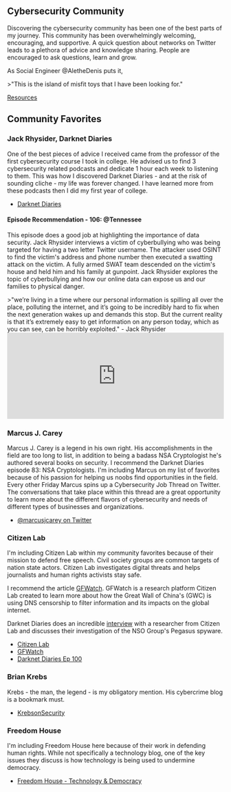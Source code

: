 <h2>Cybersecurity Community</h2>
<p>Discovering the cybersecurity community has been one of the best parts of my journey. This community has been overwhelmingly welcoming, encouraging, and supportive. A quick question about networks on Twitter leads to a plethora of advice and knowledge sharing. People are encouraged to ask questions, learn and grow.</p>
<p>As Social Engineer @AletheDenis puts it,</p>
>"This is the island of misfit toys that I have been looking for."

<a href="cyber_resouces">Resources</a>

<h2>Community Favorites</h2>
<h3>Jack Rhysider, Darknet Diaries</h3>
<p>One of the best pieces of advice I received came from the professor of the first cybersecurity course I took in college. He advised us to find 3 cybersecurity related podcasts and dedicate 1 hour each week to listening to them. This was how I discovered Darknet Diaries - and at the risk of sounding cliche - my life was forever changed. I have learned more from these podcasts then I did my first year of college.</p>
<ul>
    <li><a href="https://darknetdiaries.com" target="_blank">Darknet Diaries</a></li>
</ul>
<h4>Episode Recommendation - 106: @Tennessee</h4>
<p>This episode does a good job at highlighting the importance of data security. Jack Rhysider interviews a victim of cyberbullying who was being targeted for having a two letter Twitter username. The attacker used OSINT to find the victim's address and phone number then executed a swatting attack on the victim. A fully armed SWAT team descended on the victim's house and held him and his family at gunpoint. Jack Rhysider explores the topic of cyberbullying and how our online data can expose us and our families to physical danger.</p>
>"we’re living in a time where our personal information is spilling all over the place, polluting the internet, and it’s going to be incredibly hard to fix when the next generation wakes up and demands this stop.  But the current reality is that it’s extremely easy to get information on any person today, which as you can see, can be horribly exploited." - Jack Rhysider
<iframe frameborder="0" height="200" scrolling="no" src="https://playlist.megaphone.fm?e=ADV7302306425" width="100%"></iframe>
<h3>Marcus J. Carey</h3>
<p>Marcus J. Carey is a legend in his own right. His accomplishments in the field are too long to list, in addition to being a badass NSA Cryptologist he's authored several books on security. I recommend the Darknet Diaries episode 83: NSA Cryptologists. I'm including Marcus on my list of favorites because of his passion for helping us noobs find opportunities in the field. Every other Friday Marcus spins up a Cybersecurity Job Thread on Twitter. The conversations that take place within this thread are a great opportunity to learn more about the different flavors of cybersecurity and needs of different types of businesses and organizations.</p>
<ul>
    <li><a href="https://twitter.com/marcusjcarey" target="_blank">@marcusjcarey on Twitter</a></li>
</ul>
<h3>Citizen Lab</h3>
<p>I'm including Citizen Lab within my community favorites because of their mission to defend free speech. Civil society groups are common targets of nation state actors. Citizen Lab investigates digital threats and helps journalists and human rights activists stay safe.</p>
<p>I recommend the article <a href="https://citizenlab.ca/2021/11/gfwatch-a-longitudinal-measurement-platform-built-to-monitor-chinas-dns-censorship-at-scale/" target="_blank">GFWatch</a>. GFWatch is a research platform Citizen Lab created to learn more about how the Great Wall of China's (GWC) is using DNS censorship to filter information and its impacts on the global internet.</p>
<p>Darknet Diaries does an incredible <a href="https://darknetdiaries.com/episode/100/" target="_blank">interview</a> with a researcher from Citizen Lab and discusses their investigation of the NSO Group's Pegasus spyware.</p>
<ul>
    <li><a href="https://citizenlab.ca/" target="_blank">Citizen Lab</a></li>
    <li><a href="https://citizenlab.ca/2021/11/gfwatch-a-longitudinal-measurement-platform-built-to-monitor-chinas-dns-censorship-at-scale/" target="_blank">GFWatch</a></li>
    <li><a href="https://darknetdiaries.com/episode/100/" target="_blank">Darknet Diaries Ep 100</a></li>
</ul>
<h3>Brian Krebs</h3>
<p>Krebs - the man, the legend - is my obligatory mention. His cybercrime blog is a bookmark must.</p>
<ul>
    <li><a href="https://krebsonsecurity.com/" target="_blank">KrebsonSecurity</a></li>
</ul>
<h3>Freedom House</h3>
<p>I'm including Freedom House here because of their work in defending human rights. While not specifically a technology blog, one of the key issues they discuss is how technology is being used to undermine democracy.</p>
<ul>
    <li><a href="https://freedomhouse.org/issues/technology-democracy" target="_blank">Freedom House - Technology & Democracy</a></li>
</ul>